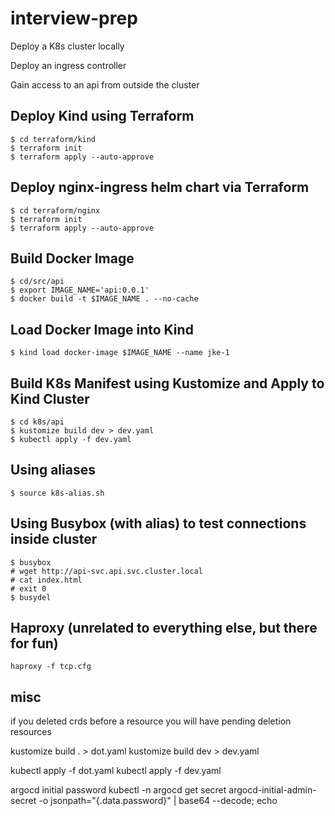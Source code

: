 # interview-prep
Deploy a K8s cluster locally

Deploy an ingress controller

Gain access to an api from outside the cluster

## Deploy Kind using Terraform

```
$ cd terraform/kind
$ terraform init
$ terraform apply --auto-approve
```

## Deploy nginx-ingress helm chart via Terraform

```
$ cd terraform/nginx
$ terraform init
$ terraform apply --auto-approve
```

## Build Docker Image

```
$ cd/src/api
$ export IMAGE_NAME='api:0.0.1'
$ docker build -t $IMAGE_NAME . --no-cache
```

## Load Docker Image into Kind

```
$ kind load docker-image $IMAGE_NAME --name jke-1
```

## Build K8s Manifest using Kustomize and Apply to Kind Cluster

```
$ cd k8s/api
$ kustomize build dev > dev.yaml
$ kubectl apply -f dev.yaml
```

## Using aliases

```
$ source k8s-alias.sh
```

## Using Busybox (with alias) to test connections inside cluster

```
$ busybox
# wget http://api-svc.api.svc.cluster.local
# cat index.html
# exit 0
$ busydel
```

## Haproxy (unrelated to everything else, but there for fun)

```
haproxy -f tcp.cfg
```

## misc

if you deleted crds before a resource you will have pending deletion resources


kustomize build . > dot.yaml
kustomize build dev > dev.yaml

kubectl apply -f dot.yaml
kubectl apply -f dev.yaml

argocd initial password
kubectl -n argocd get secret argocd-initial-admin-secret -o jsonpath="{.data.password}" | base64 --decode; echo
